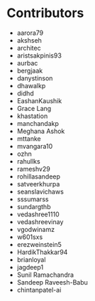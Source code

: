 # Contributors

- aarora79
- akshseh
- architec
- aristsakpinis93
- aurbac
- bergjaak
- danystinson
- dhawalkp
- didhd
- EashanKaushik
- Grace Lang
- khastation
- manchandakp
- Meghana Ashok
- mttanke
- mvangara10
- ozhn
- rahullks
- rameshv29
- rohillasandeep
- satveerkhurpa
- seanslavichaws
- sssumarss
- sundargthb
- vedashree1110
- vedashreevinay
- vgodwinamz
- w601sxs
- erezweinstein5
- HardikThakkar94
- brianloyal
- jagdeep1
- Sunil Ramachandra
- Sandeep Raveesh-Babu
- chintanpatel-ai
